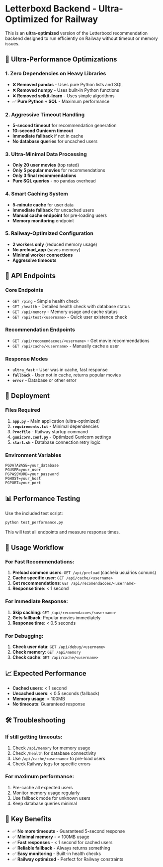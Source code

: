 # Letterboxd Backend - Ultra-Optimized for Railway

This is an **ultra-optimized** version of the Letterboxd recommendation backend designed to run efficiently on Railway without timeout or memory issues.

## 🚀 **Ultra-Performance Optimizations**

### 1. **Zero Dependencies on Heavy Libraries**
- ❌ **Removed pandas** - Uses pure Python lists and SQL
- ❌ **Removed numpy** - Uses built-in Python functions
- ❌ **Removed scikit-learn** - Uses simple algorithms
- ✅ **Pure Python + SQL** - Maximum performance

### 2. **Aggressive Timeout Handling**
- **5-second timeout** for recommendation generation
- **10-second Gunicorn timeout**
- **Immediate fallback** if not in cache
- **No database queries** for uncached users

### 3. **Ultra-Minimal Data Processing**
- **Only 20 user movies** (top rated)
- **Only 5 popular movies** for recommendations
- **Only 3 final recommendations**
- **Pure SQL queries** - no pandas overhead

### 4. **Smart Caching System**
- **5-minute cache** for user data
- **Immediate fallback** for uncached users
- **Manual cache endpoint** for pre-loading users
- **Memory monitoring** endpoint

### 5. **Railway-Optimized Configuration**
- **2 workers only** (reduced memory usage)
- **No preload_app** (saves memory)
- **Minimal worker connections**
- **Aggressive timeouts**

## 🔗 **API Endpoints**

### **Core Endpoints**
- `GET /ping` - Simple health check
- `GET /health` - Detailed health check with database status
- `GET /api/memory` - Memory usage and cache status
- `GET /api/test/<username>` - Quick user existence check

### **Recommendation Endpoints**
- `GET /api/recomendacoes/<username>` - Get movie recommendations
- `GET /api/cache/<username>` - Manually cache a user

### **Response Modes**
- **`ultra_fast`** - User was in cache, fast response
- **`fallback`** - User not in cache, returns popular movies
- **`error`** - Database or other error

## 🚀 **Deployment**

### **Files Required**
1. **`app.py`** - Main application (ultra-optimized)
2. **`requirements.txt`** - Minimal dependencies
3. **`Procfile`** - Railway startup command
4. **`gunicorn.conf.py`** - Optimized Gunicorn settings
5. **`start.sh`** - Database connection retry logic

### **Environment Variables**
```
PGDATABASE=your_database
PGUSER=your_user
PGPASSWORD=your_password
PGHOST=your_host
PGPORT=your_port
```

## 📊 **Performance Testing**

Use the included test script:
```bash
python test_performance.py
```

This will test all endpoints and measure response times.

## 🔧 **Usage Workflow**

### **For Fast Recommendations:**
1. **Preload common users**: `GET /api/preload` (cacheia usuários comuns)
2. **Cache specific user**: `GET /api/cache/<username>`
3. **Get recommendations**: `GET /api/recomendacoes/<username>`
4. **Response time**: < 1 second

### **For Immediate Response:**
1. **Skip caching**: `GET /api/recomendacoes/<username>`
2. **Gets fallback**: Popular movies immediately
3. **Response time**: < 0.5 seconds

### **For Debugging:**
1. **Check user data**: `GET /api/debug/<username>`
2. **Check memory**: `GET /api/memory`
3. **Check cache**: `GET /api/cache/<username>`

## 📈 **Expected Performance**

- **Cached users**: < 1 second
- **Uncached users**: < 0.5 seconds (fallback)
- **Memory usage**: < 100MB
- **No timeouts**: Guaranteed response

## 🛠️ **Troubleshooting**

### **If still getting timeouts:**
1. Check `/api/memory` for memory usage
2. Check `/health` for database connectivity
3. Use `/api/cache/<username>` to pre-load users
4. Check Railway logs for specific errors

### **For maximum performance:**
1. Pre-cache all expected users
2. Monitor memory usage regularly
3. Use fallback mode for unknown users
4. Keep database queries minimal

## 🎯 **Key Benefits**

- ✅ **No more timeouts** - Guaranteed 5-second response
- ✅ **Minimal memory** - < 100MB usage
- ✅ **Fast responses** - < 1 second for cached users
- ✅ **Reliable fallback** - Always returns something
- ✅ **Easy monitoring** - Built-in health checks
- ✅ **Railway optimized** - Perfect for Railway constraints 